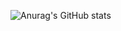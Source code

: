 ![Anurag's GitHub stats](https://github-readme-stats.vercel.app/api?username=ayaamghi&count_private=true)
